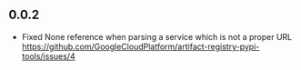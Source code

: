 0.0.2
---

* Fixed None reference when parsing a service which is not a proper URL
  https://github.com/GoogleCloudPlatform/artifact-registry-pypi-tools/issues/4
